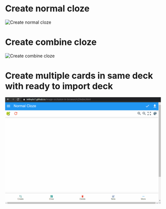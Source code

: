# Create normal cloze
![Create normal cloze](demo/demo_create.gif)

# Create combine cloze
![Create combine cloze](demo/combine_cloze_demo_browser.gif)

# Create multiple cards in same deck with ready to import deck
![Create multiple cards in same deck](demo/multiple_cards.gif)